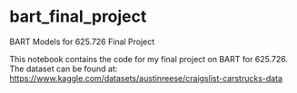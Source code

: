 # bart_final_project
BART Models for 625.726 Final Project

This notebook contains the code for my final project on BART for 625.726. The dataset can be found at:
https://www.kaggle.com/datasets/austinreese/craigslist-carstrucks-data
